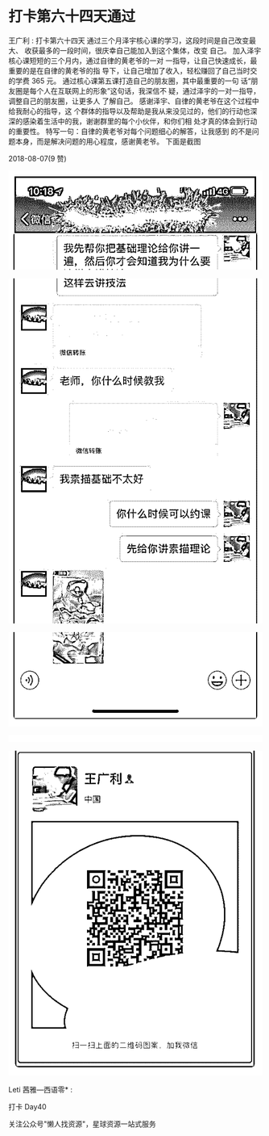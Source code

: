 # 打卡第六十四天通过

王广利 : 打卡第六十四天 通过三个月泽宇核心课的学习，这段时间是自己改变最大、 收获最多的一段时间，很庆幸自己能加入到这个集体，改变 自己。 加入泽宇核心课短短的三个月内，通过自律的黄老爷的一对 一指导，让自己快速成长，最重要的是在自律的黄老爷的指 导下，让自己增加了收入，轻松赚回了自己当时交的学费 365 元。 通过核心课第五课打造自己的朋友圈，其中最重要的一句 话“朋友圈是每个人在互联网上的形象”这句话，我深信不 疑，通过泽宇的一对一指导，调整自己的朋友圈，让更多人 了解自己。 感谢泽宇、自律的黄老爷在这个过程中给我耐心的指导，这 个群体的指导以及帮助是我从来没见过的，他们的行动也深 深的感染着生活中的我，谢谢群里的每个小伙伴，和你们相 处才真的体会到行动的重要性。 特写一句：自律的黄老爷对每个问题细心的解答，让我感到 的不是问题本身，而是解决问题的用心程度，感谢黄老爷。 下面是截图

2018-08-07(9 赞)

![image](img/Image_694.png)

![image](img/Image_695.png)

![image](img/Image_696.png)

![image](img/Image_697.png)

![image](img/Image_698.png)

Leti 茜雅—西语零* :

打卡 Day40

关注公众号"懒人找资源"，星球资源一站式服务
